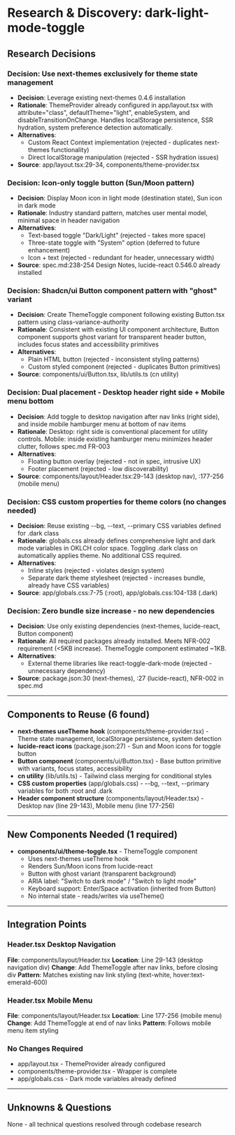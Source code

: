 # Research & Discovery: dark-light-mode-toggle

## Research Decisions

### Decision: Use next-themes exclusively for theme state management

- **Decision**: Leverage existing next-themes 0.4.6 installation
- **Rationale**: ThemeProvider already configured in app/layout.tsx with attribute="class", defaultTheme="light", enableSystem, and disableTransitionOnChange. Handles localStorage persistence, SSR hydration, system preference detection automatically.
- **Alternatives**:
  - Custom React Context implementation (rejected - duplicates next-themes functionality)
  - Direct localStorage manipulation (rejected - SSR hydration issues)
- **Source**: app/layout.tsx:29-34, components/theme-provider.tsx

### Decision: Icon-only toggle button (Sun/Moon pattern)

- **Decision**: Display Moon icon in light mode (destination state), Sun icon in dark mode
- **Rationale**: Industry standard pattern, matches user mental model, minimal space in header navigation
- **Alternatives**:
  - Text-based toggle "Dark/Light" (rejected - takes more space)
  - Three-state toggle with "System" option (deferred to future enhancement)
  - Icon + text (rejected - redundant for header, unnecessary width)
- **Source**: spec.md:238-254 Design Notes, lucide-react 0.546.0 already installed

### Decision: Shadcn/ui Button component pattern with "ghost" variant

- **Decision**: Create ThemeToggle component following existing Button.tsx pattern using class-variance-authority
- **Rationale**: Consistent with existing UI component architecture, Button component supports ghost variant for transparent header button, includes focus states and accessibility primitives
- **Alternatives**:
  - Plain HTML button (rejected - inconsistent styling patterns)
  - Custom styled component (rejected - duplicates Button primitives)
- **Source**: components/ui/Button.tsx, lib/utils.ts (cn utility)

### Decision: Dual placement - Desktop header right side + Mobile menu bottom

- **Decision**: Add toggle to desktop navigation after nav links (right side), and inside mobile hamburger menu at bottom of nav items
- **Rationale**: Desktop: right side is conventional placement for utility controls. Mobile: inside existing hamburger menu minimizes header clutter, follows spec.md FR-003
- **Alternatives**:
  - Floating button overlay (rejected - not in spec, intrusive UX)
  - Footer placement (rejected - low discoverability)
- **Source**: components/layout/Header.tsx:29-143 (desktop nav), :177-256 (mobile menu)

### Decision: CSS custom properties for theme colors (no changes needed)

- **Decision**: Reuse existing --bg, --text, --primary CSS variables defined for .dark class
- **Rationale**: globals.css already defines comprehensive light and dark mode variables in OKLCH color space. Toggling .dark class on <html> automatically applies theme. No additional CSS required.
- **Alternatives**:
  - Inline styles (rejected - violates design system)
  - Separate dark theme stylesheet (rejected - increases bundle, already have CSS variables)
- **Source**: app/globals.css:7-75 (:root), app/globals.css:104-138 (.dark)

### Decision: Zero bundle size increase - no new dependencies

- **Decision**: Use only existing dependencies (next-themes, lucide-react, Button component)
- **Rationale**: All required packages already installed. Meets NFR-002 requirement (<5KB increase). ThemeToggle component estimated ~1KB.
- **Alternatives**:
  - External theme libraries like react-toggle-dark-mode (rejected - unnecessary dependency)
- **Source**: package.json:30 (next-themes), :27 (lucide-react), NFR-002 in spec.md

---

## Components to Reuse (6 found)

- **next-themes useTheme hook** (components/theme-provider.tsx) - Theme state management, localStorage persistence, system detection
- **lucide-react icons** (package.json:27) - Sun and Moon icons for toggle button
- **Button component** (components/ui/Button.tsx) - Base button primitive with variants, focus states, accessibility
- **cn utility** (lib/utils.ts) - Tailwind class merging for conditional styles
- **CSS custom properties** (app/globals.css) - --bg, --text, --primary variables for both :root and .dark
- **Header component structure** (components/layout/Header.tsx) - Desktop nav (line 29-143), Mobile menu (line 177-256)

---

## New Components Needed (1 required)

- **components/ui/theme-toggle.tsx** - ThemeToggle component
  - Uses next-themes useTheme hook
  - Renders Sun/Moon icons from lucide-react
  - Button with ghost variant (transparent background)
  - ARIA label: "Switch to dark mode" / "Switch to light mode"
  - Keyboard support: Enter/Space activation (inherited from Button)
  - No internal state - reads/writes via useTheme()

---

## Integration Points

### Header.tsx Desktop Navigation
**File**: components/layout/Header.tsx
**Location**: Line 29-143 (desktop navigation div)
**Change**: Add ThemeToggle after nav links, before closing div
**Pattern**: Matches existing nav link styling (text-white, hover:text-emerald-600)

### Header.tsx Mobile Menu
**File**: components/layout/Header.tsx
**Location**: Line 177-256 (mobile menu)
**Change**: Add ThemeToggle at end of nav links
**Pattern**: Follows mobile menu item styling

### No Changes Required
- app/layout.tsx - ThemeProvider already configured
- components/theme-provider.tsx - Wrapper is complete
- app/globals.css - Dark mode variables already defined

---

## Unknowns & Questions

None - all technical questions resolved through codebase research
